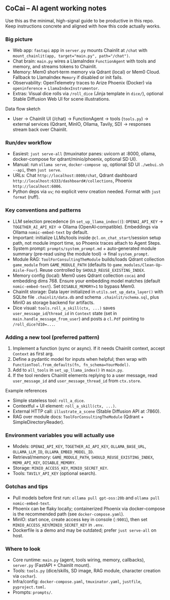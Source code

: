 ## CoCai – AI agent working notes

Use this as the minimal, high-signal guide to be productive in this repo. Keep instructions concrete and aligned with how this code actually works.

### Big picture

- Web app: `fastapi` app in `server.py` mounts Chainlit at `/chat` with `mount_chainlit(app, target="main.py", path="/chat")`.
- Chat brain: `main.py` wires a LlamaIndex `FunctionAgent` with tools and memory, and streams tokens to Chainlit.
- Memory: Mem0 short‑term memory via Qdrant (local) or Mem0 Cloud. Fallback to LlamaIndex `Memory` if disabled or init fails.
- Observability: OpenTelemetry traces to Arize Phoenix (Docker) via `openinference` + `LlamaIndexInstrumentor`.
- Extras: Visual dice rolls via `/roll_dice` (Jinja template in `dice/`), optional Stable Diffusion Web UI for scene illustrations.

Data flow sketch

- User -> Chainlit UI (/chat) -> FunctionAgent -> tools (`tools.py`) -> external services (Qdrant, MinIO, Ollama, Tavily, SD) -> responses stream back over Chainlit.

### Run/dev workflow

- Easiest: `just serve-all` (tmuxinator panes: uvicorn at :8000, ollama, docker-compose for qdrant/minio/phoenix, optional SD UI).
- Manual: run `ollama serve`, `docker-compose up`, optional SD UI `./webui.sh --api`, then `just serve`.
- URLs: Chat `http://localhost:8000/chat`, Qdrant dashboard `http://localhost:6333/dashboard#/collections`, Phoenix `http://localhost:6006`.
- Python deps via `uv`; no explicit venv creation needed. Format with `just format` (ruff).

### Key conventions and patterns

- LLM selection precedence (in `set_up_llama_index()`): `OPENAI_API_KEY` -> `TOGETHER_AI_API_KEY` -> Ollama (OpenAI‑compatible). Embeddings via Ollama `nomic-embed-text` by default.
- Important: initialize LLMs/tools inside `@cl.on_chat_start`/session setup path, not module import time, so Phoenix traces attach to Agent Steps.
- System prompt: `prompts/system_prompt.md` + auto‑generated module summary (pre‑read using the module tool) -> final `system_prompt`.
- Module RAG: `ToolForConsultingTheModule` builds/loads Qdrant collection `game_module` from `GAME_MODULE_PATH` (defaults to `game_modules/Clean-Up-Aisle-Four`). Reuse controlled by `SHOULD_REUSE_EXISTING_INDEX`.
- Memory config (local): Mem0 uses Qdrant collection `cocai` and embedding dims 768. Ensure your embedding model matches (default `nomic-embed-text`). Set `DISABLE_MEMORY=1` to bypass Mem0.
- Chainlit storage: Data layer initialized in `utils.set_up_data_layer()` with SQLite file `.chainlit/data.db` and schema `.chainlit/schema.sql`, plus MinIO as storage backend for artifacts.
- Dice visual: `tools.roll_a_skill(ctx, ...)` saves `user_message_id`/`thread_id` in `Context` state (set in `main.handle_message_from_user`) and posts a `cl.Pdf` pointing to `/roll_dice?d10=...`.

### Adding a new tool (preferred pattern)

1. Implement a function (sync or async). If it needs Chainlit context, accept `Context` as first arg.
2. Define a pydantic model for inputs when helpful; then wrap with `FunctionTool.from_defaults(fn, fn_schema=YourModel)`.
3. Add to `all_tools` in `set_up_llama_index()` in `main.py`.
4. If the tool renders Chainlit elements replying to a user message, read `user_message_id` and `user_message_thread_id` from `ctx.store`.

Example references

- Simple stateless tool: `roll_a_dice`.
- Contextful + UI element: `roll_a_skill(ctx, ...)`.
- External HTTP call: `illustrate_a_scene` (Stable Diffusion API at :7860).
- RAG over module docs: `ToolForConsultingTheModule` (Qdrant + SimpleDirectoryReader).

### Environment variables you will actually use

- Models: `OPENAI_API_KEY`, `TOGETHER_AI_API_KEY`, `OLLAMA_BASE_URL`, `OLLAMA_LLM_ID`, `OLLAMA_EMBED_MODEL_ID`.
- Retrieval/memory: `GAME_MODULE_PATH`, `SHOULD_REUSE_EXISTING_INDEX`, `MEM0_API_KEY`, `DISABLE_MEMORY`.
- Storage: `MINIO_ACCESS_KEY`, `MINIO_SECRET_KEY`.
- Tools: `TAVILY_API_KEY` (optional search).

### Gotchas and tips

- Pull models before first run: `ollama pull gpt-oss:20b` and `ollama pull nomic-embed-text`.
- Phoenix can be flaky locally; containerized Phoenix via docker-compose is the recommended path (see `docker-compose.yaml`).
- MinIO: start once, create access key in console (`:9001`), then set `MINIO_ACCESS_KEY`/`MINIO_SECRET_KEY` in `.env`.
- Dockerfile is a demo and may be outdated; prefer `just serve-all` on host.

### Where to look

- Core runtime: `main.py` (agent, tools wiring, memory, callbacks), `server.py` (FastAPI + Chainlit mount).
- Tools: `tools.py` (dice/skills, SD image, RAG module, character creation via `cochar`).
- Infra/config: `docker-compose.yaml`, `tmuxinator.yaml`, `justfile`, `pyproject.toml`.
- Prompts: `prompts/`.
